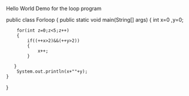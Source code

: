 Hello World Demo for the loop program

public class Forloop
{
    public static void main(String[] args) 
    {
        int x=0 ,y=0;
        
        for(int z=0;z<5;z++)
        {
            if((++x>2)&&(++y>2))
            {
                x++;
            }
     
       }
        System.out.println(x+""+y);
    }
    
    
}
